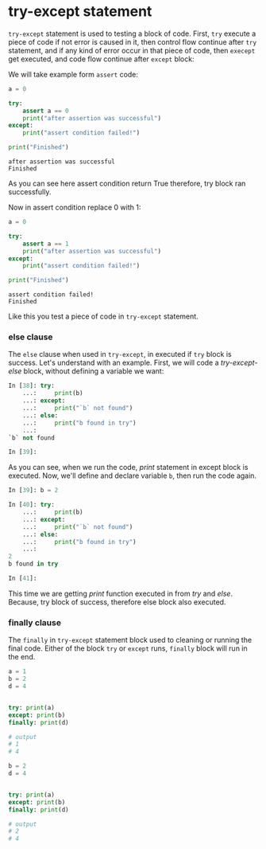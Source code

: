 # try-except statement

`try-except` statement is used to testing a block of code. First, `try` execute a piece of code if not error is caused in it, then control flow continue after `try` statement, and if any kind of error occur in that piece of code, then `execept` get executed, and code flow continue after `except` block:

We will take example form `assert` code:


```py
a = 0

try:
    assert a == 0
    print("after assertion was successful")
except:
    print("assert condition failed!")

print("Finished")
```

```output
after assertion was successful
Finished
```

As you can see here assert condition return True therefore, try block ran successfully.

Now in assert condition replace 0 with 1:


```py
a = 0

try:
    assert a == 1
    print("after assertion was successful")
except:
    print("assert condition failed!")

print("Finished")
```

```output
assert condition failed!
Finished
```

Like this you test a piece of code in `try-except` statement.

### else clause

The `else` clause when used in `try-except`, in executed if `try` block is success. Let's understand with an example. First, we will code a *try-except-else* block, without defining a variable we want:

```py
In [38]: try:
    ...:     print(b)
    ...: except:
    ...:     print("`b` not found")
    ...: else:
    ...:     print("b found in try")
    ...: 
`b` not found

In [39]: 
```

As you can see, when we run the code, *print* statement in except block is executed. Now, we'll define and declare variable `b`, then run the code again.

```py
In [39]: b = 2

In [40]: try:
    ...:     print(b)
    ...: except:
    ...:     print("`b` not found")
    ...: else:
    ...:     print("b found in try")
    ...: 
2
b found in try

In [41]: 
```

This time we are getting *print* function executed in from *try* and *else*. Because, try block of success, therefore else block also executed.

### finally clause

The `finally` in `try-except` statement block used to cleaning or running the final code. Either of the block `try` or `except` runs, `finally` block will run in the end.

```py
a = 1
b = 2
d = 4


try: print(a)
except: print(b)
finally: print(d)

# output
# 1
# 4
```


```py
b = 2
d = 4


try: print(a)
except: print(b)
finally: print(d)

# output
# 2
# 4
```
